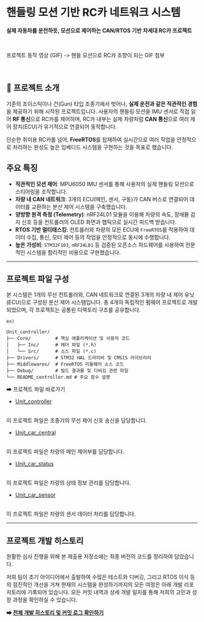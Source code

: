 # 핸들링 모션 기반 RC카 네트워크 시스템

**실제 자동차를 운전하듯, 모션으로 제어하는 CAN/RTOS 기반 차세대 RC카 프로젝트**

<br>

프로젝트 동작 영상 (GIF)
-> 핸들 모션으로 RC카 조향이 되는 GIF 첨부

<br>

## 📖 프로젝트 소개

기존의 조이스틱이나 건(Gun) 타입 조종기에서 벗어나, **실제 운전과 같은 직관적인 경험**을 제공하기 위해 시작된 프로젝트입니다. 사용자의 핸들링 모션을 IMU 센서로 직접 읽어 **RF 통신**으로 RC카를 제어하며, RC카 내부는 실제 차량처럼 **CAN 통신**으로 여러 제어 장치(ECU)가 유기적으로 연결되어 동작합니다.

단순한 취미용 RC카를 넘어, **FreeRTOS**를 탑재하여 실시간으로 여러 작업을 안정적으로 처리하는 완성도 높은 임베디드 시스템을 구현하는 것을 목표로 했습니다.

## 주요 특징

- **직관적인 모션 제어**: MPU6050 IMU 센서를 통해 사용자의 실제 핸들링 모션으로 스티어링을 조작합니다.
- **차량 내 CAN 네트워크**: 3개의 ECU(메인, 센서, 구동)가 CAN 버스로 연결되어 데이터를 교환하는 분산 제어 시스템을 구축했습니다.
- **양방향 원격 측정 (Telemetry)**: nRF24L01 모듈을 이용해 차량의 속도, 장애물 감지 신호 등을 컨트롤러의 OLED 화면과 햅틱으로 실시간 피드백 받습니다.
- **RTOS 기반 멀티태스킹**: 컨트롤러와 차량의 모든 ECU에 `FreeRTOS`를 적용하여 데이터 수집, 통신, 모터 제어 등의 작업을 안정적으로 동시에 수행합니다.
- **높은 가성비**: `STM32F103`, `nRF24L01` 등 검증된 오픈소스 하드웨어를 사용하여 전문적인 시스템을 합리적인 비용으로 구현했습니다.

---

## 프로젝트 파일 구성 

본 시스템은 1개의 무선 컨트롤러와, CAN 네트워크로 연결된 3개의 차량 내 제어 유닛(ECU)으로 구성된 분산 제어 시스템입니다. 총 4개의 독립적인 펌웨어 프로젝트로 개발되었으며, 각 프로젝트는 공통된 디렉토리 구조를 공유합니다.

```
ex)

Unit_controller/
├── Core/         # 핵심 애플리케이션 및 사용자 코드
│   ├── Inc/      # 헤더 파일 (*.h)
│   └── Src/      # 소스 파일 (*.c)
├── Drivers/      # STM32 HAL 드라이버 및 CMSIS 라이브러리
├── Middlewares/  # FreeRTOS 미들웨어 소스 코드
├── Debug/        # 빌드 결과물 및 디버깅 관련 파일
└── README_controller.md # 주요 함수 설명
```

➡ 프로젝트 파일 바로가기

- [Unit_controller](./Unit_controller/)
<br>
이 프로젝트 파일은 조종기의 무선 제어 신호 송신을 담당합니다.

- [Unit_car_central](./Unit_car_central/)
<br>
이 프로젝트 파일은 차량의 메인 제어부를 담당합니다. 

- [Unit_car_status](./Unit_car_status/)
<br>
이 프로젝트 파일은 차량의 상태 정보 관리를 담당합니다.

- [Unit_car_sensor](./Unit_car_sensor/)
<br>
이 프로젝트 파일은 차량의 센서 데이터 처리를 담당합니다. 

---

## 프로젝트 개발 히스토리

원활한 심사 진행을 위해 본 제출용 저장소에는 최종 버전의 코드를 정리하여 담았습니다.

저희 팀이 초기 아이디어에서 출발하여 수많은 테스트와 디버깅, 그리고 RTOS 이식 등의 점진적인 개선을 거쳐 현재의 시스템을 완성하기까지의 모든 여정은 아래 개발 리포지토리에 기록되어 있습니다. 모든 커밋 내역과 상세 개발 일지를 통해 저희의 고민과 성장 과정을 확인하실 수 있습니다.

**➡ [전체 개발 히스토리 및 커밋 로그 확인하기](https://github.com/YeonsuJ/Car_control_project.git)**